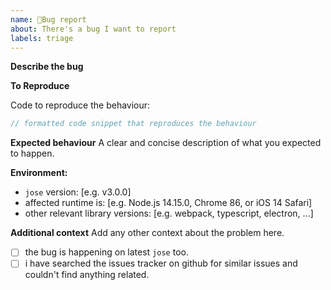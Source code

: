 ```yaml
---
name: 🐞Bug report
about: There's a bug I want to report
labels: triage
---
```


**Describe the bug**

<!-- A clear and concise description of what the bug is. -->

**To Reproduce**

<!--
⚠️ issues without reproduction steps are incomplete and will 
most likely be ignored, closed, or deleted without further
inspection.
-->

Code to reproduce the behaviour:

```js
// formatted code snippet that reproduces the behaviour
```

**Expected behaviour**
A clear and concise description of what you expected to happen.

**Environment:**

- `jose` version: [e.g. v3.0.0]
- affected runtime is: [e.g. Node.js 14.15.0, Chrome 86, or iOS 14 Safari]
- other relevant library versions: [e.g. webpack, typescript, electron, ...]

**Additional context**
Add any other context about the problem here.

- [ ] the bug is happening on latest `jose` too.
- [ ] i have searched the issues tracker on github for similar issues and couldn't find anything related.
